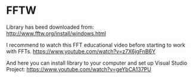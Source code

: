 # FFTW

Library has beed downloaded from: http://www.fftw.org/install/windows.html

I recommend to watch this FFT educational video before starting to work with FFTs.
https://www.youtube.com/watch?v=z7X6jgFnB6Y

And here you can install library to your computer and set up Visual Studio Project: https://www.youtube.com/watch?v=geYbCA137PU
